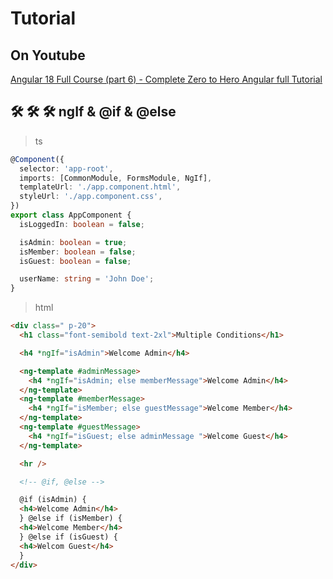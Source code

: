 # Tutorial

## On Youtube

[Angular 18 Full Course (part 6) - Complete Zero to Hero Angular full Tutorial](https://www.youtube.com/watch?v=GW7ophQPm9c&list=PLG6SdLSnBhdWj797VAEvABNYIBEaVQnfF&index=26)

## 🛠️ 🛠️ 🛠️ ngIf & @if & @else

> ts

```ts
@Component({
  selector: 'app-root',
  imports: [CommonModule, FormsModule, NgIf],
  templateUrl: './app.component.html',
  styleUrl: './app.component.css',
})
export class AppComponent {
  isLoggedIn: boolean = false;

  isAdmin: boolean = true;
  isMember: boolean = false;
  isGuest: boolean = false;

  userName: string = 'John Doe';
}
```

> html

```html
<div class=" p-20">
  <h1 class="font-semibold text-2xl">Multiple Conditions</h1>

  <h4 *ngIf="isAdmin">Welcome Admin</h4>

  <ng-template #adminMessage>
    <h4 *ngIf="isAdmin; else memberMessage">Welcome Admin</h4>
  </ng-template>
  <ng-template #memberMessage>
    <h4 *ngIf="isMember; else guestMessage">Welcome Member</h4>
  </ng-template>
  <ng-template #guestMessage>
    <h4 *ngIf="isGuest; else adminMessage ">Welcome Guest</h4>
  </ng-template>

  <hr />

  <!-- @if, @else -->

  @if (isAdmin) {
  <h4>Welcome Admin</h4>
  } @else if (isMember) {
  <h4>Welcome Member</h4>
  } @else if (isGuest) {
  <h4>Welcom Guest</h4>
  }
</div>
```
